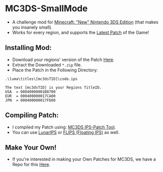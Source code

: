 # MC3DS-SmallMode
- A challenge mod for [Minecraft: "New" Nintendo 3DS Edition](https://minecraft.fandom.com/wiki/New_Nintendo_3DS_Edition) (that makes you insanely small).
- Works for every region, and supports the [Latest Patch](https://minecraft.fandom.com/wiki/New_Nintendo_3DS_Edition_1.9.19) of the Game!

## Installing Mod:
- Download your regions' version of the Patch [Here](https://github.com/Cracko298/MC3DS-SmallMode/releases/latest).
- Extract the Downloaded `*.zip` file.
- Place the Patch in the Following Directory:
```
.\luma\titles\[mc3dsTID]\code.ips

The text [mc3dsTID] is your Regions TitleID.
USA  = 00040000001B8700
EUR  = 000400000017CA00
JPN  = 000400000017FD00
```

## Compiling Patch:
- I compiled my Patch using: [MC3DS IPS-Patch Tool](https://github.com/Minecraft-3DS-Community/IPS-Patch-Tool).
- You can use [LunarIPS](https://www.romhacking.net/utilities/240/) or [FLIPS (Floating IPS)](https://github.com/Alcaro/Flips) as well.

## Make Your Own!
- If you're interested in making your Own Patches for MC3DS, we have a Repo for this [Here](https://github.com/Minecraft-3DS-Community/GamePatches).

